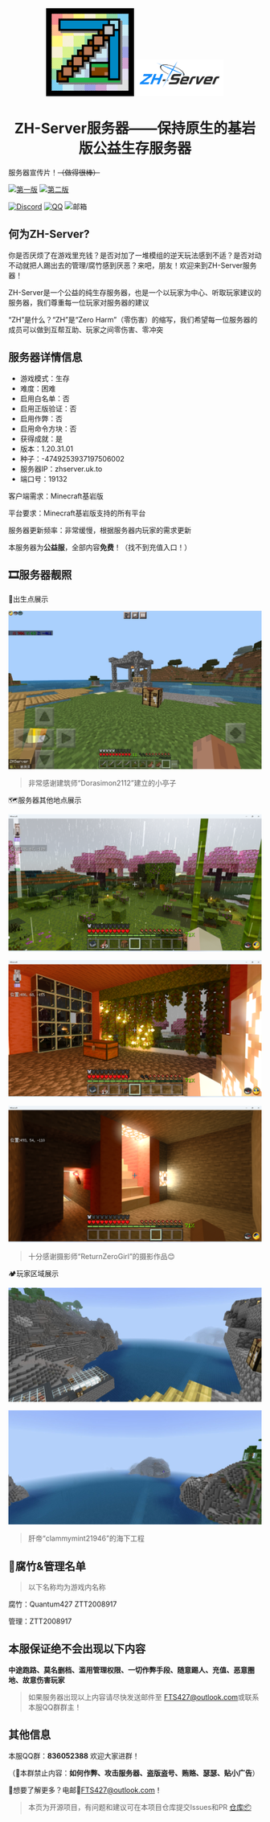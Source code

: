 <meta name="description" content="ZH-Server">
<meta name="keywords" content="ZH-Server,Minecraft,Server,服务器,Bedrock,基岩版,FTS427">
<div align="center">
    <img width="175" src="/photos/ZH-Server.png">
    <img width="175" src="/photos/title.png">
</div>
<h1 align="center">ZH-Server服务器——保持原生的基岩版公益生存服务器</h1>

服务器宣传片！~~（做得很棒）~~

[![第一版](https://img.shields.io/badge/第一版-FFC0CB?style=for-the-badge&logo=bilibili&logoColor=white)](https://www.bilibili.com/video/BV1Ah4y1V7Ws/?spm_id_from=333.999.0.0)
[![第二版](https://img.shields.io/badge/第二版-FFC0CB?style=for-the-badge&logo=bilibili&logoColor=white)](https://www.bilibili.com/video/BV1fg4y1A7PP/?spm_id_from=333.788.recommend_more_video.-1)

[![Discord](https://img.shields.io/badge/Discord-4B0082?style=for-the-badge&logo=discord&logoColor=white)](https://discord.gg/S6SDhrad)
[![QQ](https://img.shields.io/badge/QQ-836052388-4169E1?style=for-the-badge&logoColor=white)](http://qm.qq.com/cgi-bin/qm/qr?_wv=1027&k=89oGlqOoovJVsXx_9cSg3ri8GNXr_rCs&authKey=SxgvNWIiXBx89Lb%2FvXyi2wQtFpzJetKtY44mAe3RfB2PHcdIzYeoP7C3HBjaI3gM&noverify=0&group_code=836052388)
![邮箱](https://img.shields.io/badge/EMAIL-fts427%40outlook.com-4169E1?style=for-the-badge&logoColor=white)

## 何为ZH-Server?

你是否厌烦了在游戏里充钱？是否对加了一堆模组的逆天玩法感到不适？是否对动不动就把人踢出去的管理/腐竹感到厌恶？来吧，朋友！欢迎来到ZH-Server服务器！

ZH-Server是一个公益的纯生存服务器，也是一个以玩家为中心、听取玩家建议的服务器，我们尊重每一位玩家对服务器的建议

“ZH”是什么？“ZH”是“Zero Harm”（零伤害）的缩写，我们希望每一位服务器的成员可以做到互帮互助、玩家之间零伤害、零冲突

## 服务器详情信息

- 游戏模式：生存
- 难度：困难
- 启用白名单：否
- 启用正版验证：否
- 启用作弊：否
- 启用命令方块：否
- 获得成就：是
- 版本：1.20.31.01
- 种子：-4749253937197506002
- 服务器IP：zhserver.uk.to
- 端口号：19132

客户端需求：Minecraft基岩版

平台要求：Minecraft基岩版支持的所有平台

服务器更新频率：非常缓慢，根据服务器内玩家的需求更新

本服务器为**公益服**，全部内容**免费**！（找不到充值入口！）

## 🎞服务器靓照

🧭出生点展示

![swanpoint](/photos/swanpoint.jpeg)

> 非常感谢建筑师“Dorasimon2112”建立的小亭子

🗺服务器其他地点展示

![forest](/photos/forest.png)

![someplace](/photos/01.png)

![underground](/photos/underground.png)

> 十分感谢摄影师“ReturnZeroGirl”的摄影作品😊

🏕玩家区域展示

![sea1](/photos/sea1.jpg)

![sea2](/photos/sea2.jpg)

> 肝帝“clammymint21946”的海下工程

## 🧐腐竹&管理名单

> 以下名称均为游戏内名称

腐竹：Quantum427 ZTT2008917

管理：ZTT2008917

## 本服保证绝不会出现以下内容

**中途跑路、莫名删档、滥用管理权限、一切作弊手段、随意踢人、充值、恶意圈地、故意伤害玩家**

> 如果服务器出现以上内容请尽快发送邮件至 <FTS427@outlook.com>或联系本服QQ群群主！

## 其他信息

本服QQ群：**836052388** 欢迎大家进群！

（🚫本群禁止内容：**如何作弊、攻击服务器、盗版盗号、贿赂、瑟瑟、贴小广告**）

🤔想要了解更多？电邮📩<FTS427@outlook.com>！

> 本页为开源项目，有问题和建议可在本项目仓库提交Issues和PR [仓库📦](https://github.com/FTS427/FTS427.github.io)
